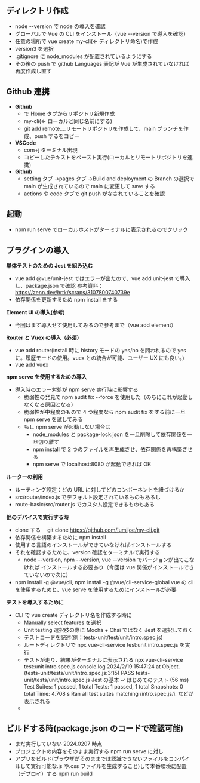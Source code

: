 ## ディレクトリ作成

- node --version で node の導入を確認
- グローバルで Vue の CLI をインストール（vue --version で導入を確認）
- 任意の場所で vue create my-cli(← ディレクトリ命名)で作成
- version3 を選択
- .gitignore に node_modules が配置されているようにする
- その後の push で github Languages 表記が Vue が生成されていなければ再度作成し直す

## Github 連携

- **Github**
  - で Home タブからリポジトリ新規作成
  - my-cli(← ローカルと同じ名前にする)
  - git add remote....リモートリポジトリを作成して、main ブランチを作成、push するをコピー
- **VSCode**
  - com+j ターミナル出現
  - コピーしたテキストをペースト実行(ローカルとリモートリポジトリを連携)
- **Github**
  - setting タブ →pages タブ →Build and deployment の Branch の選択で main が生成されているので
    main に変更して save する
  - actions や code タブで git push がなされていることを確認

## 起動

- npm run serve でローカルホストがターミナルに表示されるのでクリック

## プラグインの導入

**単体テストのための Jest を組み込む**

- vue add @vue/unit-jest ではエラーが出たので、vue add unit-jest で導入し、package.json で確認
  参考資料：https://zenn.dev/hrtk/scraps/3107800740739e
- 依存関係を更新するため npm install をする

**Element UI の導入(参考)**

- 今回はまず導入せず使用してみるので参考まで（vue add element）

**Router と Vuex の導入（必須）**

- vue add router(install 時に history モードの yes/no を問われるので yes に。履歴モードの使用。vuex との統合が可能、ユーザー UX にも良い。)
- vue add vuex

**npm serve を使用するための導入**

- 導入時のエラー対処が npm serve 実行時に影響する
  - 脆弱性の発見で npm audit fix --force を使用した（のちにこれが起動しなくなる原因となる）
  - 脆弱性が中程度のもので 4 つ程度なら npm audit fix をする前に一旦 npm serve を試してみる
  - もし npm serve が起動しない場合は
    - node_modules と package-lock.json を一旦削除して依存関係を一旦切り離す
    - npm install で 2 つのファイルを再生成させ、依存関係を再構築させる
    - npm serve で localhost:8080 が起動できれば OK

**ルーターの利用**

- ルーティング設定：どの URL に対してどのコンポーネントを紐づけるか
- src/router/index.js でデフォルト設定されているものもあるし
- route-basic/src/router.js でカスタム設定できるものもある

**他のデバイスで実行する時**

- clone する　 git clone https://github.com/lumijoe/my-cli.git
- 依存関係を構築するために npm install
- 使用する言語のインストールができていなければインストールする
- それを確認するために、version 確認をターミナルで実行する
  - node --version, npm --version, vue --version でバージョンが出てこなければ
    インストールする必要あり（今回は vue 関係がインストールできていないので次に）
- npm install -g @vue/cli, npm install -g @vue/cli-service-global
  vue の cli を使用するためと、vue serve を使用するためにインストールが必要

**テストを導入するために**

- CLI で vue create ディレクトリ名を作成する時に
  - Manually select features を選択
  - Unit testing 選択肢の際に Mocha + Chai ではなく Jest を選択しておく
  - テストコードを記述(例：tests-unit/test/unit/intro.spec.js)
  - ルートディレクトリで npx vue-cli-service test:unit intro.spec.js を実行
  - テストが走り、結果がターミナルに表示される
    npx vue-cli-service test:unit intro.spec.js
    console.log
    2024/2/19 15:47:24
    at Object.<anonymous> (tests-unit/tests/unit/intro.spec.js:3:15)
    PASS tests-unit/tests/unit/intro.spec.js
    Jest の基本
    ✓ はじめてのテスト (56 ms)
    Test Suites: 1 passed, 1 total
    Tests: 1 passed, 1 total
    Snapshots: 0 total
    Time: 4.708 s
    Ran all test suites matching /intro.spec.js/i.
    などが表示される
  -

## ビルドする時(package.json のコードで確認可能)

- まだ実行していない 2024.0207 時点
- プロジェクトの内容をそのまま実行する npm run serve に対し
- アプリをビルド(ブラウザがそのままでは認識できないファイルをコンパイルして実行可能な.js や.css ファイルを生成すること)して本番環境に配置（デプロイ）する npm run build
